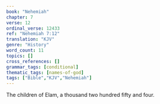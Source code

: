 ```yaml
---
book: "Nehemiah"
chapter: 7
verse: 12
ordinal_verse: 12433
ref: "Nehemiah 7:12"
translation: "KJV"
genre: "History"
word_count: 11
topics: []
cross_references: []
grammar_tags: [conditional]
thematic_tags: [names-of-god]
tags: ["Bible","KJV","Nehemiah"]
---
```

The children of Elam, a thousand two hundred fifty and four.
